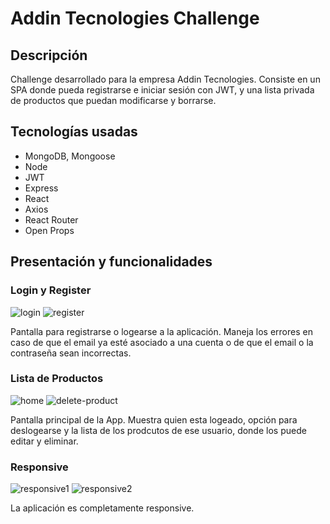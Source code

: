 # Addin Tecnologies Challenge

## Descripción

Challenge desarrollado para la empresa Addin Tecnologies. Consiste en un SPA donde pueda registrarse e iniciar sesión con JWT, y una lista privada de productos que puedan modificarse y borrarse.

## Tecnologías usadas

- MongoDB, Mongoose
- Node
- JWT
- Express
- React
- Axios
- React Router
- Open Props

## Presentación y funcionalidades

### Login y Register

<img src="./imgs/login.png" alt="login"/>
<img src="./imgs/register.png" alt="register"/>

Pantalla para registrarse o logearse a la aplicación. Maneja los errores en caso de que el email ya esté asociado a una cuenta o de que el email o la contraseña sean incorrectas.

### Lista de Productos

<img src="./imgs/home.png" alt="home"/>
<img src="./imgs/product-delete.png" alt="delete-product"/>

Pantalla principal de la App. Muestra quien esta logeado, opción para deslogearse y la lista de los prodcutos de ese usuario, donde los puede editar y eliminar.

### Responsive

<img src="./imgs/responsive1.png" alt="responsive1"/>
<img src="./imgs/responsive2.png" alt="responsive2"/>

La aplicación es completamente responsive.
